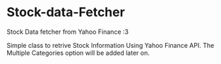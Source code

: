 # Stock-data-Fetcher
Stock Data fetcher from Yahoo Finance :3

Simple class to retrive Stock Information Using Yahoo Finance API.
The Multiple Categories option will be added later on.      
